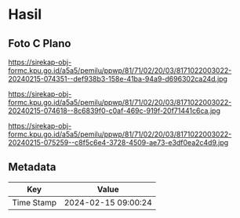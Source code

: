 # Hasil

## Foto C Plano

https://sirekap-obj-formc.kpu.go.id/a5a5/pemilu/ppwp/81/71/02/20/03/8171022003022-20240215-074351--def938b3-158e-41ba-94a9-d696302ca24d.jpg

https://sirekap-obj-formc.kpu.go.id/a5a5/pemilu/ppwp/81/71/02/20/03/8171022003022-20240215-074618--8c6839f0-c0af-469c-919f-20f71441c6ca.jpg

https://sirekap-obj-formc.kpu.go.id/a5a5/pemilu/ppwp/81/71/02/20/03/8171022003022-20240215-075259--c8f5c6e4-3728-4509-ae73-e3df0ea2c4d9.jpg


## Metadata

| Key        | Value               |
| ---------- | ------------------- |
| Time Stamp | 2024-02-15 09:00:24 |



